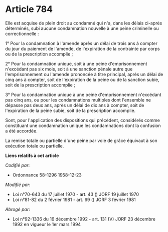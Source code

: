 # Article 784

Elle est acquise de plein droit au condamné qui n'a, dans les délais ci-après déterminés, subi aucune condamnation nouvelle à
une peine criminelle ou correctionnelle : 

1° Pour la condamnation à l'amende après un délai de trois ans à compter du jour du paiement de l'amende, de l'expiration de
la contrainte par corps ou de la prescription accomplie ; 

2° Pour la condamnation unique, soit à une peine d'emprisonnement n'excédant pas six mois, soit à une sanction pénale autre
que l'emprisonnement ou l'amende prononcée à titre principal, après un délai de cinq ans à compter, soit de l'expiration de
la peine ou de la sanction subie, soit de la prescription accomplie ; 

3° Pour la condamnation unique à une peine d'emprisonnement n'excédant pas cinq ans, ou pour les condamnations multiples dont
l'ensemble ne dépasse pas deux ans, après un délai de dix ans à compter, soit de l'expiration de la peine subie, soit de la
prescription accomplie. 

Sont, pour l'application des dispositions qui précèdent, considérés comme constituant une condamnation unique les
condamnations dont la confusion a été accordée. 

La remise totale ou partielle d'une peine par voie de grâce équivaut à son exécution totale ou partielle.

**Liens relatifs à cet article**

_Codifié par_:

  - Ordonnance 58-1296 1958-12-23

_Modifié par_:

  - Loi n°70-643 du 17 juillet 1970 - art. 43 () JORF 19 juillet 1970
  - Loi n°81-82 du 2 février 1981 - art. 69 () JORF 3 février 1981

_Abrogé par_:

  - Loi n°92-1336 du 16 décembre 1992 - art. 131 (V) JORF 23 décembre 1992 en vigueur le 1er mars 1994
